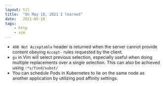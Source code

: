 ```yaml
---
layout: til
title:  "On May 18, 2021 I learned"
date:   2021-05-18
tags:
    - http
    - vim
---
```


- `406 Not Acceptable` header is returned when the server cannot provide content obeying `Accept-` rules requested by the client.
- `gv` in Vim will select previous selection, especially useful when doing multiple replacements over a single selection. This can also be achieved using `:*s/find/subst/`
- You can schedule Pods in Kubernetes to lie on the same node as another application by utilizing pod affinity settings.